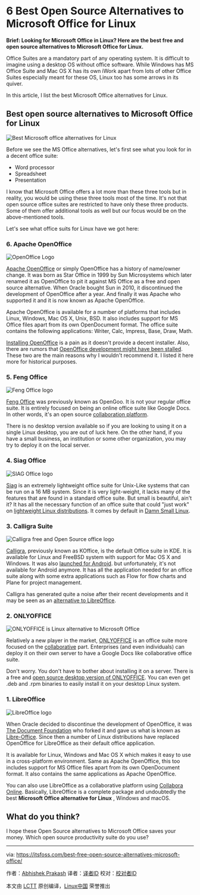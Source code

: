 6 Best Open Source Alternatives to Microsoft Office for Linux
======
**Brief: Looking for Microsoft Office in Linux? Here are the best free and open source alternatives to Microsoft Office for Linux.**

Office Suites are a mandatory part of any operating system. It is difficult to imagine using a desktop OS without office software. While Windows has MS Office Suite and Mac OS X has its own iWork apart from lots of other Office Suites especially meant for these OS, Linux too has some arrows in its quiver.

In this article, I list the best Microsoft Office alternatives for Linux.

## Best open source alternatives to Microsoft Office for Linux

![Best Microsoft office alternatives for Linux][1]

Before we see the MS Office alternatives, let's first see what you look for in a decent office suite:

  * Word processor
  * Spreadsheet
  * Presentation



I know that Microsoft Office offers a lot more than these three tools but in reality, you would be using these three tools most of the time. It's not that open source office suites are restricted to have only these three products. Some of them offer additional tools as well but our focus would be on the above-mentioned tools.

Let's see what office suits for Linux have we got here:

### 6. Apache OpenOffice

![OpenOffice Logo][2]

[Apache OpenOffice][3] or simply OpenOffice has a history of name/owner change. It was born as Star Office in 1999 by Sun Microsystems which later renamed it as OpenOffice to pit it against MS Office as a free and open source alternative. When Oracle bought Sun in 2010, it discontinued the development of OpenOffice after a year. And finally it was Apache who supported it and it is now known as Apache OpenOffice.

Apache OpenOffice is available for a number of platforms that includes Linux, Windows, Mac OS X, Unix, BSD. It also includes support for MS Office files apart from its own OpenDocument format. The office suite contains the following applications: Writer, Calc, Impress, Base, Draw, Math.

[Installing OpenOffice][4] is a pain as it doesn't provide a decent installer. Also, there are rumors that [OpenOffice development might have been stalled][5]. These two are the main reasons why I wouldn't recommend it. I listed it here more for historical purposes.

### 5. Feng Office

![Feng Office logo][6]

[Feng Office][7] was previously known as OpenGoo. It is not your regular office suite. It is entirely focused on being an online office suite like Google Docs. In other words, it's an open source [collaboration platform][8].

There is no desktop version available so if you are looking to using it on a single Linux desktop, you are out of luck here. On the other hand, if you have a small business, an institution or some other organization, you may try to deploy it on the local server.

### 4. Siag Office

![SIAG Office logo][9]

[Siag][10] is an extremely lightweight office suite for Unix-Like systems that can be run on a 16 MB system. Since it is very light-weight, it lacks many of the features that are found in a standard office suite. But small is beautiful, ain't it? It has all the necessary function of an office suite that could "just work" on [lightweight Linux distributions][11]. It comes by default in [Damn Small Linux][12].

### 3. Calligra Suite

![Calligra free and Open Source office logo][13]

[Calligra][14], previously known as KOffice, is the default Office suite in KDE. It is available for Linux and FreeBSD system with support for Mac OS X and Windows. It was also [launched for Android][15]. but unfortunately, it's not available for Android anymore. It has all the application needed for an office suite along with some extra applications such as Flow for flow charts and Plane for project management.

Calligra has generated quite a noise after their recent developments and it may be seen as an [alternative to LibreOffice][16].

### 2. ONLYOFFICE

![ONLYOFFICE is Linux alternative to Microsoft Office][17]

Relatively a new player in the market, [ONLYOFFICE][18] is an office suite more focused on the [collaborative][8] part. Enterprises (and even individuals) can deploy it on their own server to have a Google Docs like collaborative office suite.

Don't worry. You don't have to bother about installing it on a server. There is a free and [open source desktop version of ONLYOFFICE][19]. You can even get .deb and .rpm binaries to easily install it on your desktop Linux system.

### 1. LibreOffice

![LibreOffice logo][20]

When Oracle decided to discontinue the development of OpenOffice, it was [The Document Foundation][21] who forked it and gave us what is known as [Libre-Office][22]. Since then a number of Linux distributions have replaced OpenOffice for LibreOffice as their default office application.

It is available for Linux, Windows and Mac OS X which makes it easy to use in a cross-platform environment. Same as Apache OpenOffice, this too includes support for MS Office files apart from its own OpenDocument format. It also contains the same applications as Apache OpenOffice.

You can also use LibreOffice as a collaborative platform using [Collabora Online][23]. Basically, LibreOffice is a complete package and undoubtedly the best **Microsoft Office alternative for Linux** , Windows and macOS.

## What do you think?

I hope these Open Source alternatives to Microsoft Office saves your money. Which open source productivity suite do you use?

--------------------------------------------------------------------------------

via: https://itsfoss.com/best-free-open-source-alternatives-microsoft-office/

作者：[Abhishek Prakash][a]
译者：[译者ID](https://github.com/译者ID)
校对：[校对者ID](https://github.com/校对者ID)

本文由 [LCTT](https://github.com/LCTT/TranslateProject) 原创编译，[Linux中国](https://linux.cn/) 荣誉推出

[a]:https://itsfoss.com/author/abhishek/
[1]:https://4bds6hergc-flywheel.netdna-ssl.com/wp-content/uploads/2012/06/best-open-source-alternatives-ms-office-800x450.jpg
[2]:https://4bds6hergc-flywheel.netdna-ssl.com/wp-content/uploads/2012/06/open-office-logo-wide.jpg
[3]:http://www.openoffice.org/
[4]:https://itsfoss.com/install-openoffice-ubuntu-linux/
[5]:https://itsfoss.com/openoffice-shutdown/
[6]:https://4bds6hergc-flywheel.netdna-ssl.com/wp-content/uploads/2012/06/feng-office-logo-wide-800x240.jpg
[7]:http://www.fengoffice.com/web/index.php?lang=en
[8]:https://en.wikipedia.org/wiki/Collaborative_software
[9]:https://4bds6hergc-flywheel.netdna-ssl.com/wp-content/uploads/2012/06/siag-office-logo-wide-800x240.jpg
[10]:http://siag.nu/
[11]:https://itsfoss.com/lightweight-linux-beginners/
[12]:http://www.damnsmalllinux.org/
[13]:https://4bds6hergc-flywheel.netdna-ssl.com/wp-content/uploads/2012/06/calligra-office-logo-wide-800x240.jpg
[14]:http://www.calligra.org/
[15]:https://itsfoss.com/calligra-android-app-coffice/
[16]:http://maketecheasier.com/is-calligra-a-great-alternative-to-libreoffice/2012/06/18
[17]:https://4bds6hergc-flywheel.netdna-ssl.com/wp-content/uploads/2012/06/only-office-logo-wide-800x240.png
[18]:https://www.onlyoffice.com/
[19]:https://itsfoss.com/review-onlyoffice-desktop-editors-linux/
[20]:https://4bds6hergc-flywheel.netdna-ssl.com/wp-content/uploads/2012/06/LibreOffice-logo-wide-800x240.jpg
[21]:http://www.documentfoundation.org/
[22]:http://www.libreoffice.org/
[23]:https://www.collaboraoffice.com/collabora-online/
